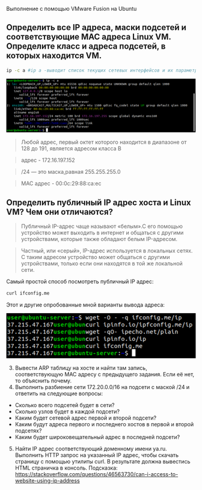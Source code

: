 Выполнение с помощью VMware Fusion на Ubuntu

Определить все IP адреса, маски подсетей и соответствующие MAC адреса Linux VM. Определите класс и адреса подсетей, в которых находится VM.
-
``` bash
ip -с a #ip a -выводит список текущих сетевых интерфейсов и их параметры;-c -выводит команды ip цветным и удобным для восприятия
```
![](/HW6/assets/1-1.png) 

>Любой адрес, первый октет которого находится в диапазоне от 128 до 191, является адресом класса B

>адрес - 172.16.197.152

>/24 — это маска,равная 255.255.255.0

>MAC адрес - 00:0с:29:88:ca:ec

Определить публичный IP адрес хоста и Linux VM? Чем они отличаются?
-
>Публичный IP-адрес чаще называют «белым».С его помощью устройство может выходить в интернет и общаться с другими устройствами, которые также обладают белым IP-адресом.

>Частный, или «серый», IP-адрес используется в локальных сетях. С таким адресом устройство может общаться с другими устройствами, только если они находятся в той же локальной сети.

Самый простой способ посмотреть публичный IP адрес:
``` bash
curl ifconfig.me
``` 
Этот и другие опробованные мной варианты вывода адреса:

![](/HW6/assets/2-1.png) 

3. Вывести ARP таблицу на хосте и найти там запись, соответствующую MAC адресу с предыдущего задания. Если её нет, то объяснить почему.
4. Выполнить разбиение сети 172.20.0.0/16 на подсети с маской /24 и ответить на следующие вопросы:
- Сколько всего подсетей будет в сети?
- Сколько узлов будет в каждой подсети?
- Каким будет сетевой адрес первой и второй подсети?
- Каким будут адреса первого и последнего хостов в первой и второй подсетях?
- Каким будет широковещательный адрес в последней подсети?
5. Найти IP адрес соответствующий доменному имени ya.ru. Выполнить HTTP запрос на указанный IP адрес, чтобы скачать страницу с помощью утилиты curl. В результате должна вывестись HTML страничка в консоль. Подсказка: https://stackoverflow.com/questions/46563730/can-i-access-to-website-using-ip-address
